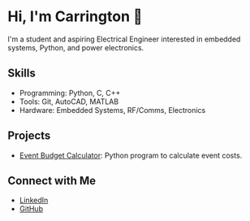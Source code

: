# Hi, I'm Carrington 👋

I'm a student and aspiring Electrical Engineer interested in embedded systems, Python, and power electronics.

## Skills
- Programming: Python, C, C++
- Tools: Git, AutoCAD, MATLAB
- Hardware: Embedded Systems, RF/Comms, Electronics

## Projects
- [Event Budget Calculator](https://github.com/carrington-hub/event-budget-calculator): Python program to calculate event costs.

## Connect with Me
- [LinkedIn](https://www.linkedin.com/in/carrington-davis-b58b66276)
- [GitHub](https://github.com/carrington-hub)
